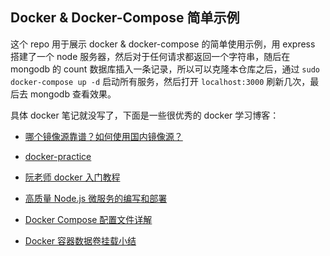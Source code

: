 ## Docker & Docker-Compose 简单示例

这个 repo 用于展示 docker & docker-compose 的简单使用示例，用 express 搭建了一个 node 服务器，然后对于任何请求都返回一个字符串，随后在 mongodb 的 count 数据库插入一条记录，所以可以克隆本仓库之后，通过 `sudo docker-compose up -d` 启动所有服务，然后打开 `localhost:3000` 刷新几次，最后去 mongodb 查看效果。

具体 docker 笔记就没写了，下面是一些很优秀的 docker 学习博客：

*	[哪个镜像源靠谱？如何使用国内镜像源？](https://www.zhihu.com/question/55135855/answer/152265940)

*	[docker-practice](https://github.com/yeasy/docker_practice)
*	[阮老师 docker 入门教程](http://www.ruanyifeng.com/blog/2018/02/docker-tutorial.html)
*   [高质量 Node.js 微服务的编写和部署](https://segmentfault.com/a/1190000006166385)
*   [Docker Compose 配置文件详解](https://www.jianshu.com/p/2217cfed29d7)
*   [Docker 容器数据卷挂载小结](https://www.jianshu.com/p/e605de64e9f9)
